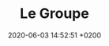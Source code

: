 ---
layout: event
title:  "Le Groupe"
date:   2020-06-03 14:52:51 +0200
categories: event juin-2020
---